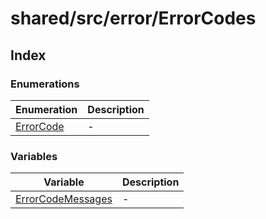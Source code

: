 # shared/src/error/ErrorCodes

## Index

### Enumerations

| Enumeration | Description |
| ------ | ------ |
| [ErrorCode](enumerations/ErrorCode.md) | - |

### Variables

| Variable | Description |
| ------ | ------ |
| [ErrorCodeMessages](variables/ErrorCodeMessages.md) | - |

